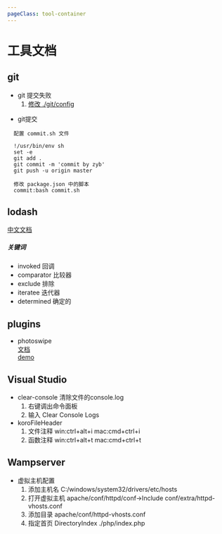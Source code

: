 ```yaml
---
pageClass: tool-container
---
```

# 工具文档
## git
   + git 提交失败  
      1. <a href="https://www.jianshu.com/p/f44ec31be799" target="_
      blank">修改 ./git/config</a>
   - git提交
   ```
     配置 commit.sh 文件

     !/usr/bin/env sh
     set -e
     git add .
     git commit -m 'commit by zyb'
     git push -u origin master

     修改 package.json 中的脚本
     commit:bash commit.sh
   ```
## lodash
  [中文文档](https://www.lodashjs.com/docs/4.17.5.html 'lodash')
  ##### 关键词
  + invoked 回调
  + comparator 比较器
  + exclude 排除
  + iteratee 迭代器
  + determined 确定的
## plugins
   + photoswipe  
  [文档](https://photoswipe.com/documentation/getting-started.html 'photoswipe')  
  [demo](https://github.com/clispaul3/plugins.git 'photoswipe')
## Visual Studio
   + clear-console 清除文件的console.log
      1. 右键调出命令面板
      2. 输入 Clear Console Logs
   + koroFileHeader
      1. 文件注释
         win:ctrl+alt+i mac:cmd+ctrl+i
      2. 函数注释
         win:ctrl+alt+t mac:cmd+ctrl+t
## Wampserver
   + 虚拟主机配置
      1. 添加主机名 C:/windows/system32/drivers/etc/hosts
      2. 打开虚拟主机 apache/conf/httpd/conf->Include conf/extra/httpd-vhosts.conf
      3. 添加目录 apache/conf/httpd-vhosts.conf
      4. 指定首页 DirectoryIndex ./php/index.php